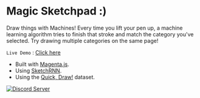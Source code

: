 Magic Sketchpad :)
=================
Draw things with Machines! Every time you lift your pen up, a machine learning algorithm tries to finish that stroke and match the category you've selected. Try drawing multiple categories on the same page!

`Live Demo` : [Click here](https://draw-sketchpad.glitch.me/)
          
- Built with [Magenta.js](https://magenta.tensorflow.org).
- Using [SketchRNN](https://magenta.tensorflow.org/sketch-rnn-demo).
- Using the [Quick, Draw!](https://quickdraw.withgoogle.com/data) dataset.
 
 <a href="https://discord.gg/P9gGZaXWGR">
    <img src="https://discordapp.com/api/guilds/913750761924591666/widget.png?style=shield" alt="Discord Server">
  </a>

